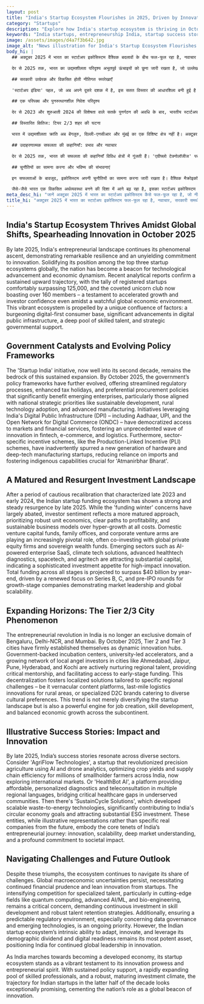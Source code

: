 ```yaml
---
layout: post
title: "India's Startup Ecosystem Flourishes in 2025, Driven by Innovation, Government Support, and Resurgent Investments"
category: "Startups"
description: "Explore how India's startup ecosystem is thriving in October 2025, propelled by policy, investments, and deep tech innovation, fostering job creation."
keywords: "India startups, entrepreneurship India, startup success stories, Indian unicorn companies, October 2025 tech news, deep tech India, startup funding India, भारत स्टार्टअप, भारतीय उद्यमिता, स्टार्टअप सफलता की कहानियां, भारतीय यूनिकॉर्न कंपनियां, अक्टूबर 2025 टेक न्यूज़, डीप टेक इंडिया, स्टार्टअप फंडिंग भारत"
image: /assets/images/d4a7f3b642.jpg
image_alt: "News illustration for India's Startup Ecosystem Flourishes in 2025, Driven by Innovation, Government Support, and Resurgent Investments"
body_hi: |
  ## अक्टूबर 2025 में भारत का स्टार्टअप इकोसिस्टम वैश्विक बदलावों के बीच फल-फूल रहा है, नवाचार का नेतृत्व कर रहा है

  देर से 2025 तक, भारत का उद्यमशीलता परिदृश्य अभूतपूर्व ऊंचाइयों को छूना जारी रखता है, जो उल्लेखनीय लचीलापन और नवाचार के प्रति अटूट प्रतिबद्धता को दर्शाता है। विश्व स्तर पर शीर्ष तीन स्टार्टअप इकोसिस्टम में अपनी स्थिति मजबूत करते हुए, देश तकनीकी प्रगति और आर्थिक गतिशीलता का एक प्रकाशस्तंभ बन गया है। हालिया विश्लेषणात्मक रिपोर्टें एक सतत ऊपर की ओर बढ़ने की पुष्टि करती हैं, जिसमें पंजीकृत स्टार्टअप्स की संख्या 125,000 को पार कर गई है, और प्रतिष्ठित यूनिकॉर्न क्लब अब 160 से अधिक सदस्यों का दावा करता है – यह त्वरित विकास और सतर्क वैश्विक आर्थिक वातावरण के बावजूद निवेशकों के विश्वास का प्रमाण है। यह जीवंत इकोसिस्टम कारकों के एक अनूठे संगम से प्रेरित है: एक बढ़ता हुआ डिजिटल-फर्स्ट उपभोक्ता आधार, डिजिटल सार्वजनिक बुनियादी ढांचे में महत्वपूर्ण प्रगति, कुशल प्रतिभा का एक गहरा पूल और रणनीतिक सरकारी समर्थन।

  ## सरकारी उत्प्रेरक और विकसित होती नीतिगत रूपरेखाएँ

  'स्टार्टअप इंडिया' पहल, जो अब अपने दूसरे दशक में है, इस सतत विस्तार की आधारशिला बनी हुई है। अक्टूबर 2025 तक, सरकार की नीतिगत रूपरेखाएँ और विकसित हुई हैं, जो सुव्यवस्थित नियामक प्रक्रियाओं, बढ़ी हुई कर छुट्टियों और अधिमान्य खरीद नीतियों की पेशकश करती हैं, जो उभरते उद्यमों को महत्वपूर्ण रूप से लाभान्वित करती हैं, विशेष रूप से वे जो राष्ट्रीय रणनीतिक प्राथमिकताओं जैसे सतत विकास, ग्रामीण प्रौद्योगिकी अपनाने और उन्नत विनिर्माण के साथ संरेखित हैं। भारत के डिजिटल पब्लिक इंफ्रास्ट्रक्चर (DPI) – जिसमें आधार, UPI और ओपन नेटवर्क फॉर डिजिटल कॉमर्स (ONDC) शामिल हैं – का लाभ उठाने वाली पहलों ने बाजारों और वित्तीय सेवाओं तक पहुंच को लोकतांत्रिक बनाया है, जिससे फिनटेक, ई-कॉमर्स और लॉजिस्टिक्स में नवाचार की एक अभूतपूर्व लहर पैदा हुई है। इसके अलावा, प्रोडक्शन-लिंक्ड इंसेंटिव (PLI) योजनाओं जैसी क्षेत्र-विशिष्ट प्रोत्साहन योजनाओं ने अनजाने में हार्डवेयर और डीप-टेक विनिर्माण स्टार्टअप्स की एक नई पीढ़ी को बढ़ावा दिया है, जिससे आयात पर निर्भरता कम हुई है और 'आत्मनिर्भर भारत' के लिए महत्वपूर्ण स्वदेशी क्षमताओं को बढ़ावा मिला है।

  ## एक परिपक्व और पुनरुत्थानशील निवेश परिदृश्य

  देर से 2023 और शुरुआती 2024 की विशेषता वाले सतर्क पुनर्गठन की अवधि के बाद, भारतीय स्टार्टअप फंडिंग इकोसिस्टम ने देर से 2025 तक एक मजबूत और स्थिर पुनरुत्थान दिखाया है। जबकि 'फंडिंग विंटर' की चिंताएं काफी हद तक कम हो गई हैं, निवेशकों की भावना एक अधिक परिपक्व दृष्टिकोण को दर्शाती है, जो अति-विकास की कीमत पर मजबूत यूनिट इकोनॉमिक्स, लाभप्रदता के स्पष्ट रास्ते और टिकाऊ व्यावसायिक मॉडल को प्राथमिकता देती है। घरेलू वेंचर कैपिटल फंड, फैमिली ऑफिस और कॉर्पोरेट वेंचर आर्म तेजी से महत्वपूर्ण भूमिका निभा रहे हैं, अक्सर वैश्विक निजी इक्विटी फर्मों और सॉवरेन वेल्थ फंडों के साथ सह-निवेश कर रहे हैं। एआई-पावर्ड एंटरप्राइज सास, क्लाइमेट टेक समाधान, उन्नत हेल्थटेक डायग्नोस्टिक्स, स्पेसटेक और एग्रीटेक जैसे उभरते क्षेत्र पर्याप्त पूंजी आकर्षित कर रहे हैं, जो उच्च-प्रभाव वाले नवाचार के लिए एक परिष्कृत निवेश भूख का संकेत देता है। सभी चरणों में कुल फंडिंग साल के अंत तक $40 बिलियन को पार करने का अनुमान है, जो बाजार नेतृत्व और वैश्विक स्केलेबिलिटी प्रदर्शित करने वाली विकास-चरण की कंपनियों के लिए सीरीज बी, सी और प्री-आईपीओ राउंड पर एक नए सिरे से ध्यान केंद्रित करने से प्रेरित है।

  ## विस्तारित क्षितिज: टियर 2/3 शहर की घटना

  भारत में उद्यमशीलता क्रांति अब बेंगलुरु, दिल्ली-एनसीआर और मुंबई का एक विशिष्ट क्षेत्र नहीं है। अक्टूबर 2025 तक, टियर 2 और टियर 3 शहरों ने खुद को गतिशील नवाचार केंद्रों के रूप में मजबूती से स्थापित कर लिया है। अहमदाबाद, जयपुर, पुणे, हैदराबाद और कोच्चि जैसे शहरों में सरकार समर्थित इनक्यूबेशन सेंटर, विश्वविद्यालय-नेतृत्व वाले एक्सेलेरेटर और स्थानीय एंजेल निवेशकों का एक बढ़ता नेटवर्क सक्रिय रूप से क्षेत्रीय प्रतिभा का पोषण कर रहा है, महत्वपूर्ण मेंटरशिप प्रदान कर रहा है, और शुरुआती चरण के वित्तपोषण तक पहुंच को सुविधाजनक बना रहा है। यह विकेंद्रीकरण विशिष्ट क्षेत्रीय चुनौतियों के लिए अनुकूलित स्थानीय समाधानों को बढ़ावा देता है – चाहे वह क्षेत्रीय भाषा सामग्री प्लेटफॉर्म हों, ग्रामीण क्षेत्रों के लिए अंतिम-मील लॉजिस्टिक्स नवाचार हों, या विविध सांस्कृतिक प्राथमिकताओं को पूरा करने वाले विशेष D2C ब्रांड हों। यह प्रवृत्ति केवल स्टार्टअप परिदृश्य में विविधता नहीं ला रही है, बल्कि पूरे उपमहाद्वीप में रोजगार सृजन, कौशल विकास और संतुलित आर्थिक विकास के लिए एक शक्तिशाली इंजन भी है।

  ## उदाहरणात्मक सफलता की कहानियाँ: प्रभाव और नवाचार

  देर से 2025 तक, भारत की सफलता की कहानियाँ विविध क्षेत्रों में गूंजती हैं। 'एग्रीफ्लो टेक्नोलॉजीज' पर विचार करें, एक स्टार्टअप जिसने एआई और ड्रोन एनालिटिक्स का उपयोग करके सटीक कृषि में क्रांति ला दी, भारत भर के लाखों छोटे किसानों के लिए फसल की पैदावार और आपूर्ति श्रृंखला दक्षता का अनुकूलन किया, अब अंतरराष्ट्रीय बाजारों की खोज कर रहा है। या 'हेल्थबॉट एआई', एक ऐसा मंच जो कई क्षेत्रीय भाषाओं में किफायती, व्यक्तिगत निदान और टेलीकंसल्टेशन प्रदान करता है, जो वंचित समुदायों में महत्वपूर्ण स्वास्थ्य सेवा अंतराल को पाटता है। फिर 'सस्टेनसाइकिल सॉल्यूशंस' है, जिसने स्केलेबल वेस्ट-टू-एनर्जी प्रौद्योगिकियां विकसित कीं, जो भारत के सर्कुलर इकोनॉमी लक्ष्यों में महत्वपूर्ण योगदान दे रही हैं और पर्याप्त ईएसजी निवेश आकर्षित कर रही हैं। ये संस्थाएं, हालांकि भविष्य की विशिष्ट वास्तविक कंपनियों के बजाय उदाहरणात्मक प्रतिनिधित्व हैं, भारत की उद्यमशीलता यात्रा के मूल सिद्धांतों का प्रतीक हैं: नवाचार, स्केलेबिलिटी, गहरी बाजार समझ और सामाजिक प्रभाव के प्रति गहरी प्रतिबद्धता।

  ## चुनौतियों का सामना करना और भविष्य की संभावनाएं

  इन सफलताओं के बावजूद, इकोसिस्टम अपनी चुनौतियों का सामना करना जारी रखता है। वैश्विक मैक्रोइकॉनॉमिक अनिश्चितताएं बनी हुई हैं, जिसके लिए स्टार्टअप्स से निरंतर वित्तीय विवेक और लीन नवाचार की आवश्यकता है। विशेष रूप से क्वांटम कंप्यूटिंग, उन्नत एआई/एमएल और बायो-इंजीनियरिंग जैसे अत्याधुनिक क्षेत्रों में विशेष प्रतिभा के लिए बढ़ती प्रतिस्पर्धा एक गंभीर चिंता का विषय बनी हुई है, जिसके लिए कौशल विकास और मजबूत प्रतिभा प्रतिधारण रणनीतियों में निरंतर निवेश की आवश्यकता है। इसके अतिरिक्त, एक अनुमानित नियामक वातावरण सुनिश्चित करना, विशेष रूप से डेटा गवर्नेंस और उभरती प्रौद्योगिकियों से संबंधित, एक सतत प्राथमिकता है। हालांकि, भारतीय स्टार्टअप इकोसिस्टम की अनुकूलन, नवाचार और अपने जनसांख्यिकीय लाभांश और डिजिटल तत्परता का लाभ उठाने की अंतर्निहित क्षमता इसकी सबसे शक्तिशाली संपत्ति बनी हुई है, जो भारत को वैश्विक नवाचार में निरंतर नेतृत्व के लिए तैयार करती है।

  जैसे-जैसे भारत एक विकसित अर्थव्यवस्था बनने की दिशा में आगे बढ़ रहा है, इसका स्टार्टअप इकोसिस्टम इसकी नवाचार क्षमता और उद्यमशीलता भावना का एक जीवंत प्रमाण है। निरंतर नीतिगत समर्थन, कुशल पेशेवरों का तेजी से बढ़ता पूल और एक मजबूत, परिपक्व निवेश माहौल के साथ, दशक के उत्तरार्ध में भारतीय स्टार्टअप्स की दिशा असाधारण रूप से आशाजनक दिखती है, जो नवाचार के वैश्विक प्रतीक के रूप में देश की भूमिका को मजबूत करती है।
meta_desc_hi: "जानें अक्टूबर 2025 में भारत का स्टार्टअप इकोसिस्टम कैसे फल-फूल रहा है, जो नीतियों, निवेशों और डीप-टेक नवाचार से प्रेरित है, और रोजगार सृजित कर रहा है।"
title_hi: "अक्टूबर 2025 में भारत का स्टार्टअप इकोसिस्टम फल-फूल रहा है, नवाचार, सरकारी समर्थन और पुनरुत्थानशील निवेश से प्रेरित"
---
```

## India's Startup Ecosystem Thrives Amidst Global Shifts, Spearheading Innovation in October 2025

By late 2025, India's entrepreneurial landscape continues its phenomenal ascent, demonstrating remarkable resilience and an unyielding commitment to innovation. Solidifying its position among the top three startup ecosystems globally, the nation has become a beacon for technological advancement and economic dynamism. Recent analytical reports confirm a sustained upward trajectory, with the tally of registered startups comfortably surpassing 125,000, and the coveted unicorn club now boasting over 160 members – a testament to accelerated growth and investor confidence even amidst a watchful global economic environment. This vibrant ecosystem is propelled by a unique confluence of factors: a burgeoning digital-first consumer base, significant advancements in digital public infrastructure, a deep pool of skilled talent, and strategic governmental support.

## Government Catalysts and Evolving Policy Frameworks

The 'Startup India' initiative, now well into its second decade, remains the bedrock of this sustained expansion. By October 2025, the government’s policy frameworks have further evolved, offering streamlined regulatory processes, enhanced tax holidays, and preferential procurement policies that significantly benefit emerging enterprises, particularly those aligned with national strategic priorities like sustainable development, rural technology adoption, and advanced manufacturing. Initiatives leveraging India's Digital Public Infrastructure (DPI) – including Aadhaar, UPI, and the Open Network for Digital Commerce (ONDC) – have democratized access to markets and financial services, fostering an unprecedented wave of innovation in fintech, e-commerce, and logistics. Furthermore, sector-specific incentive schemes, like the Production-Linked Incentive (PLI) schemes, have inadvertently spurred a new generation of hardware and deep-tech manufacturing startups, reducing reliance on imports and fostering indigenous capabilities crucial for 'Atmanirbhar Bharat'.

## A Matured and Resurgent Investment Landscape

After a period of cautious recalibration that characterized late 2023 and early 2024, the Indian startup funding ecosystem has shown a strong and steady resurgence by late 2025. While the 'funding winter' concerns have largely abated, investor sentiment reflects a more matured approach, prioritizing robust unit economics, clear paths to profitability, and sustainable business models over hyper-growth at all costs. Domestic venture capital funds, family offices, and corporate venture arms are playing an increasingly pivotal role, often co-investing with global private equity firms and sovereign wealth funds. Emerging sectors such as AI-powered enterprise SaaS, climate tech solutions, advanced healthtech diagnostics, spacetech, and agritech are attracting substantial capital, indicating a sophisticated investment appetite for high-impact innovation. Total funding across all stages is projected to surpass $40 billion by year-end, driven by a renewed focus on Series B, C, and pre-IPO rounds for growth-stage companies demonstrating market leadership and global scalability.

## Expanding Horizons: The Tier 2/3 City Phenomenon

The entrepreneurial revolution in India is no longer an exclusive domain of Bengaluru, Delhi-NCR, and Mumbai. By October 2025, Tier 2 and Tier 3 cities have firmly established themselves as dynamic innovation hubs. Government-backed incubation centers, university-led accelerators, and a growing network of local angel investors in cities like Ahmedabad, Jaipur, Pune, Hyderabad, and Kochi are actively nurturing regional talent, providing critical mentorship, and facilitating access to early-stage funding. This decentralization fosters localized solutions tailored to specific regional challenges – be it vernacular content platforms, last-mile logistics innovations for rural areas, or specialized D2C brands catering to diverse cultural preferences. This trend is not merely diversifying the startup landscape but is also a powerful engine for job creation, skill development, and balanced economic growth across the subcontinent.

## Illustrative Success Stories: Impact and Innovation

By late 2025, India’s success stories resonate across diverse sectors. Consider 'AgriFlow Technologies', a startup that revolutionized precision agriculture using AI and drone analytics, optimizing crop yields and supply chain efficiency for millions of smallholder farmers across India, now exploring international markets. Or 'HealthBot AI', a platform providing affordable, personalized diagnostics and teleconsultation in multiple regional languages, bridging critical healthcare gaps in underserved communities. Then there's 'SustainCycle Solutions', which developed scalable waste-to-energy technologies, significantly contributing to India's circular economy goals and attracting substantial ESG investment. These entities, while illustrative representations rather than specific real companies from the future, embody the core tenets of India’s entrepreneurial journey: innovation, scalability, deep market understanding, and a profound commitment to societal impact.

## Navigating Challenges and Future Outlook

Despite these triumphs, the ecosystem continues to navigate its share of challenges. Global macroeconomic uncertainties persist, necessitating continued financial prudence and lean innovation from startups. The intensifying competition for specialized talent, particularly in cutting-edge fields like quantum computing, advanced AI/ML, and bio-engineering, remains a critical concern, demanding continuous investment in skill development and robust talent retention strategies. Additionally, ensuring a predictable regulatory environment, especially concerning data governance and emerging technologies, is an ongoing priority. However, the Indian startup ecosystem’s intrinsic ability to adapt, innovate, and leverage its demographic dividend and digital readiness remains its most potent asset, positioning India for continued global leadership in innovation.

As India marches towards becoming a developed economy, its startup ecosystem stands as a vibrant testament to its innovation prowess and entrepreneurial spirit. With sustained policy support, a rapidly expanding pool of skilled professionals, and a robust, maturing investment climate, the trajectory for Indian startups in the latter half of the decade looks exceptionally promising, cementing the nation’s role as a global beacon of innovation.
